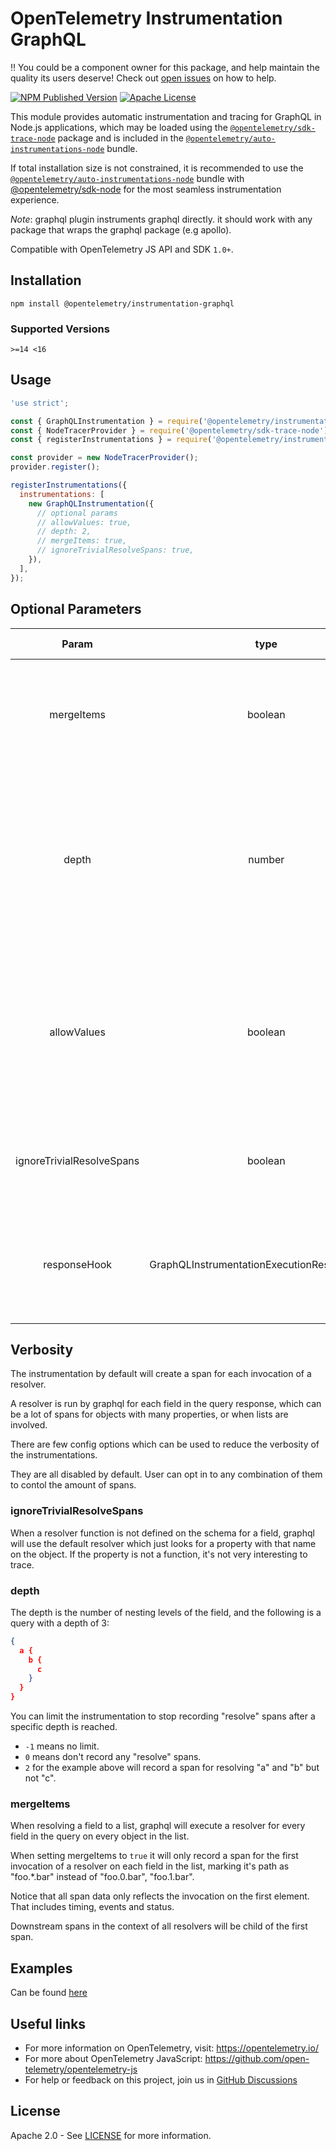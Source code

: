 # OpenTelemetry Instrumentation GraphQL

:bangbang: You could be a component owner for this package, and help maintain the quality its users deserve! Check out [open issues](https://github.com/open-telemetry/opentelemetry-js-contrib/labels/pkg%3Ainstrumentation-graphql) on how to help.

[![NPM Published Version][npm-img]][npm-url]
[![Apache License][license-image]][license-image]

This module provides automatic instrumentation and tracing for GraphQL in Node.js applications, which may be loaded using the [`@opentelemetry/sdk-trace-node`](https://github.com/open-telemetry/opentelemetry-js/tree/main/packages/opentelemetry-sdk-trace-node) package and is included in the [`@opentelemetry/auto-instrumentations-node`](https://www.npmjs.com/package/@opentelemetry/auto-instrumentations-node) bundle.

If total installation size is not constrained, it is recommended to use the [`@opentelemetry/auto-instrumentations-node`](https://www.npmjs.com/package/@opentelemetry/auto-instrumentations-node) bundle with [@opentelemetry/sdk-node](`https://www.npmjs.com/package/@opentelemetry/sdk-node`) for the most seamless instrumentation experience.

*Note*: graphql plugin instruments graphql directly. it should work with any package that wraps the graphql package (e.g apollo).

Compatible with OpenTelemetry JS API and SDK `1.0+`.

## Installation

```shell script
npm install @opentelemetry/instrumentation-graphql
```

### Supported Versions

`>=14 <16`

## Usage

```js
'use strict';

const { GraphQLInstrumentation } = require('@opentelemetry/instrumentation-graphql');
const { NodeTracerProvider } = require('@opentelemetry/sdk-trace-node');
const { registerInstrumentations } = require('@opentelemetry/instrumentation');

const provider = new NodeTracerProvider();
provider.register();

registerInstrumentations({
  instrumentations: [
    new GraphQLInstrumentation({
      // optional params
      // allowValues: true,
      // depth: 2,
      // mergeItems: true,
      // ignoreTrivialResolveSpans: true,
    }),
  ],
});

```

## Optional Parameters

|    Param    |   type  | Default Value |                                                                        Description                                                                        |   |
|:-----------:|:-------:|:-------------:|:---------------------------------------------------------------------------------------------------------------------------------------------------------:|:-:|
|  mergeItems | boolean |     false     |                    Whether to merge list items into a single element. example: `users.*.name` instead of `users.0.name`, `users.1.name`                   |   |
|    depth    |  number |       -1      |                       The maximum depth of fields/resolvers to instrument. When set to 0 it will not instrument fields and resolvers. When set to -1 it will instrument all fields and resolvers.                      |   |
| allowValues | boolean |     false     | When set to true it will not remove attributes values from schema source.   By default all values that can be sensitive are removed and replaced with "*" |   |
| ignoreTrivialResolveSpans | boolean | false | Don't create spans for the execution of the default resolver on object properties. |
| responseHook | GraphQLInstrumentationExecutionResponseHook |     undefined     | Hook that allows adding custom span attributes based on the data returned from "execute" GraphQL action. |   |

## Verbosity

The instrumentation by default will create a span for each invocation of a resolver.

A resolver is run by graphql for each field in the query response, which can be a lot of spans for objects with many properties, or when lists are involved.

There are few config options which can be used to reduce the verbosity of the instrumentations.

They are all disabled by default. User can opt in to any combination of them to contol the amount of spans.

### ignoreTrivialResolveSpans

When a resolver function is not defined on the schema for a field, graphql will use the default resolver which just looks for a property with that name on the object. If the property is not a function, it's not very interesting to trace.

### depth

The depth is the number of nesting levels of the field, and the following is a query with a depth of 3:

```json
{
  a {
    b {
      c
    }
  }
}
```

You can limit the instrumentation to stop recording "resolve" spans after a specific depth is reached.

- `-1` means no limit.
- `0` means don't record any "resolve" spans.
- `2` for the example above will record a span for resolving "a" and "b" but not "c".

### mergeItems

When resolving a field to a list, graphql will execute a resolver for every field in the query on every object in the list.

When setting mergeItems to `true` it will only record a span for the first invocation of a resolver on each field in the list, marking it's path as "foo.*.bar" instead of "foo.0.bar", "foo.1.bar".

Notice that all span data only reflects the invocation on the first element. That includes timing, events and status.

Downstream spans in the context of all resolvers will be child of the first span.

## Examples

Can be found [here](https://github.com/open-telemetry/opentelemetry-js-contrib/tree/main/examples/graphql)

## Useful links

- For more information on OpenTelemetry, visit: <https://opentelemetry.io/>
- For more about OpenTelemetry JavaScript: <https://github.com/open-telemetry/opentelemetry-js>
- For help or feedback on this project, join us in [GitHub Discussions][discussions-url]

## License

Apache 2.0 - See [LICENSE][license-url] for more information.

[discussions-url]: https://github.com/open-telemetry/opentelemetry-js/discussions
[license-url]: https://github.com/open-telemetry/opentelemetry-js/blob/main/LICENSE
[license-image]: https://img.shields.io/badge/license-Apache_2.0-green.svg?style=flat
[npm-url]: https://www.npmjs.com/package/@opentelemetry/instrumentation-graphql
[npm-img]: https://badge.fury.io/js/%40opentelemetry%2Finstrumentation-graphql.svg
